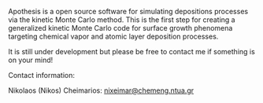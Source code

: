 Apothesis is a open source software for simulating depositions processes via the kinetic Monte Carlo method. 
This is the first step for creating a generalized kinetic Monte Carlo code 
for surface growth phenomena targeting chemical vapor and atomic layer deposition processes.  

It is still under development but please be free to contact me if something is on your mind! 

Contact information:

Nikolaos (Nikos) Cheimarios: 
nixeimar@chemeng.ntua.gr

